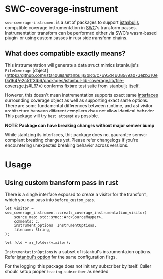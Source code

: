 # SWC-coverage-instrument

`swc-coverage-instrument` is a set of packages to support [istanbuljs](https://github.com/istanbuljs/istanbuljs) compatible coverage instrumentation in [SWC](https://github.com/swc-project/swc)'s transform passes. Instrumentation transform can be performed either via SWC's wasm-based plugin, or using custom passes in rust side transform chains.

## What does compatible exactly means?

This instrumentation will generate a data struct mimics istanbuljs's `FileCoverage` [object] (https://github.com/istanbuljs/istanbuljs/blob/c7693d4608979ab73ebb310e0a1647e2c51f31b6/packages/istanbul-lib-coverage/lib/file-coverage.js#L97=) conforms fixture test suite from istanbuljs itself.

However, this doesn't mean instrumentation supports exact same [interfaces](https://github.com/istanbuljs/istanbuljs/blob/c7693d4608979ab73ebb310e0a1647e2c51f31b6/packages/istanbul-lib-instrument/src/source-coverage.js#L37=) surrounding coverage object as well as supporting exact same options. There are some fundamental differences between runtime, and ast visitor architecture between different compilers does not allow identical behavior. This package will try `best attempt` as possible.

**NOTE: Package can have breaking changes without major semver bump**

While stablzing its interfaces, this package does not gaurantee semver compliant breaking changes yet. Please refer changelogs if you're encountering unexpected breaking behavior across versions.

# Usage

## Using custom transform pass in rust

There is a single interface exposed to create a visitor for the transform, which you can pass into `before_custom_pass`.

```
let visitor = swc_coverage_instrument::create_coverage_instrumentation_visitor(
    source_map: std::sync::Arc<SourceMapper>,
    comments: C,
    instrument_options: InstrumentOptions,
    filename: String,
);

let fold = as_folder(visitor);
```

`InstrumentationOptions` is a subset of istanbul's instrumentation options. Refer [istanbul's option](https://github.com/istanbuljs/istanbuljs/blob/master/packages/istanbul-lib-instrument/src/instrumenter.js#L16-L27=) for the same configuration flags.

For the logging, this package does not init any subscriber by itself. Caller should setup proper `tracing-subscriber` as needed.
